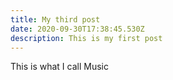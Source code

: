 ```yaml
---
title: My third post
date: 2020-09-30T17:38:45.530Z
description: This is my first post
---
```

This is what I call Music